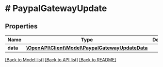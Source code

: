 # # PaypalGatewayUpdate

## Properties

Name | Type | Description | Notes
------------ | ------------- | ------------- | -------------
**data** | [**\OpenAPI\Client\Model\PaypalGatewayUpdateData**](PaypalGatewayUpdateData.md) |  |

[[Back to Model list]](../../README.md#models) [[Back to API list]](../../README.md#endpoints) [[Back to README]](../../README.md)
